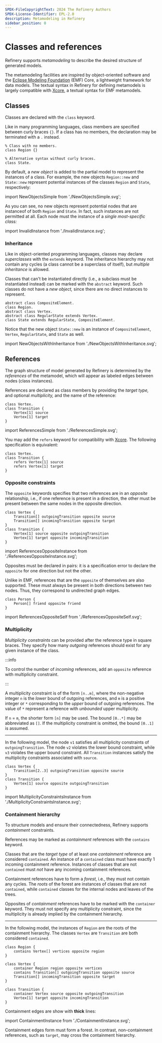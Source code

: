 ```yaml
---
SPDX-FileCopyrightText: 2024 The Refinery Authors
SPDX-License-Identifier: EPL-2.0
description: Metamodeling in Refinery
sidebar_position: 0
---
```


# Classes and references

Refinery supports _metamodeling_ to describe the desired structure of generated models.

The metamodeling facilities are inspired by object-oriented software and the [Eclipse Modeling Foundation](https://eclipse.dev/modeling/emf/) (EMF) Core, a lightweight framework for data models.
The textual syntax in Refinery for defining metamodels is largely compatible with [Xcore](https://wiki.eclipse.org/Xcore), a textual syntax for EMF metamodels.

## Classes

Classes are declared with the `class` keyword.

Like in many programming languages, class members are specified between curly braces `{}`.
If a class has no members, the declaration may be terminated with a `.` instead.

```refinery
% Class with no members.
class Region {}

% Alternative syntax without curly braces.
class State.
```

By default, a _new object_ is added to the partial model to represent the instances of a class.
For example, the new objects `Region::new` and `State::new` represent potential instances of the classes `Region` and `State`, respectively:

import NewObjectsSimple from './NewObjectsSimple.svg';

<NewObjectsSimple />

As you can see, no new objects represent potential nodes that are instanceof of both `Region` and `State`.
In fact, such instances are not permitted at all.
Each node must the instance of a _single most-specific class:_

import InvalidInstance from './InvalidInstance.svg';

<InvalidInstance />

### Inheritance

Like in object-oriented programming languages, classes may declare _superclasses_ with the `extends` keyword.
The inheritance hierarchy may not contain any cycles (a class cannot be a superclass of itself), but _multiple inheritance_ is allowed.

Classes that can't be instantiated directly (i.e., a subclass must be instantiated instead) can be marked with the `abstract` keyword.
Such classes do not have a _new object,_ since there are no direct instances to represent.

```refinery
abstract class CompositeElement.
class Region.
abstract class Vertex.
abstract class RegularState extends Vertex.
class State extends RegularState, CompositeElement.
```

Notice that the new object `State::new` is an instance of `CompositeElement`, `Vertex`, `RegularState`, and `State` as well.

import NewObjectsWithInheritance from './NewObjectsWithInheritance.svg';

<NewObjectsWithInheritance />

## References

The graph structure of model generated by Refinery is determined by the _references_ of the metamodel, which will appear as labeled edges between nodes (class instances).

References are declared as class members by providing the _target type,_ and optional _multiplicity,_ and the name of the reference:

```refinery
class Vertex.
class Transition {
    Vertex[1] source
    Vertex[1] target
}
```

import ReferencesSimple from './ReferencesSimple.svg';

<ReferencesSimple />

You may add the `refers` keyword for compatibility with [Xcore](https://wiki.eclipse.org/Xcore). The following specification is equivalent:

```refinery
class Vertex.
class Transition {
    refers Vertex[1] source
    refers Vertex[1] target
}
```

### Opposite constraints

The `opposite` keywords specifies that two references are in an _opposite_ relationship, i.e., if one reference is present in a direction, the other must be present between the same nodes in the opposite direction.

```
class Vertex {
    Transition[] outgoingTransition opposite source
    Transition[] incomingTransition opposite target
}
class Transition {
    Vertex[1] source opposite outgoingTransition
    Vertex[1] target opposite incomingTransition
}
```

import ReferencesOppositeInstance from './ReferencesOppositeInstance.svg';

<ReferencesOppositeInstance />

Opposites must be declared in pairs: it is a specification error to declare the `opposite` for one direction but not the other.

Unlike in EMF, references that are the `opposite` of themselves are also supported.
These must always be present in both directions between two nodes.
Thus, they correspond to undirected graph edges.

```refinery
class Person {
    Person[] friend opposite friend
}
```

import ReferencesOppositeSelf from './ReferencesOppositeSelf.svg';

<ReferencesOppositeSelf />

### Multiplicity

_Multiplicity constraints_ can be provided after the reference type in square braces.
They specify how many _outgoing_ references should exist for any given instance of the class.

:::info

To control the number of _incoming_ references, add an `opposite` reference with multiplicity constraint.

:::

A multiplicity constraint is of the form `[n..m]`, where the non-negative integer `n` is the _lower_ bound of outgoing references,
and `m` is a positive integer or `*` corresponding to the _upper_ bound of outgoing references.
The value of `*` represent a reference with _unbounded_ upper multiplicity.

If `n` = `m`, the shorter form `[n]` may be used.
The bound `[0..*]` may be abbreviated as `[]`.
If the multiplicity constraint is omitted, the bound `[0..1]` is assumed.

---

In the following model, the node `v1` satisfies all multiplicity constraints of `outgoingTransition`.
The node `v2` violates the lower bound constraint, while `v3` violates the upper bound constraint.
All `Transition` instances satisfy the multiplicity constraints associated with `source`.

```refinery
class Vertex {
    Transition[2..3] outgoingTransition opposite source
}
class Transition {
    Vertex[1] source opposite outgoingTransition
}
```

import MultiplicityConstraintsInstance from './MultiplicityConstraintsInstance.svg';

<MultiplicityConstraintsInstance />

### Containment hierarchy

To structure models and ensure their connectedness, Refinery supports _containment_ constraints.

References may be marked as _containment_ references with the `contains` keyword.

Classes that are the _target type_ of at least one _containment_ reference are considered `contained`.
An instance of a `contained` class must have exactly 1 incoming containment reference.
Instances of classes that are not `contained` must _not_ have any incoming containment references.

Containment references have to form a _forest_, i.e., they must not contain any cycles.
The _roots_ of the forest are instances of classes that are not `contained`, while `contained` classes for the internal nodes and leaves of the trees.

Opposites of _containment_ references have to be marked with the `container` keyword.
They must not specify any multiplicity constraint, since the multiplicity is already implied by the containment hierarchy.

---

In the following model, the instances of `Region` are the roots of the containment hierarchy.
The classes `Vertex` are `Transition` are both considered `contained`.

```refinery
class Region {
    contains Vertex[] vertices opposite region
}

class Vertex {
    container Region region opposite vertices
    contains Transition[] outgoingTransition opposite source
    Transition[] incomingTransition opposite target
}

class Transition {
    container Vertex source opposite outgoingTransition
    Vertex[1] target opposite incomingTransition
}
```

Containment edges are show with **thick** lines:

import ContainmentInstance from './ContainmentInstance.svg';

<ContainmentInstance />

Containment edges form must form a forest.
In contrast, non-containment references, such as `target`, may cross the containment hierarchy.

